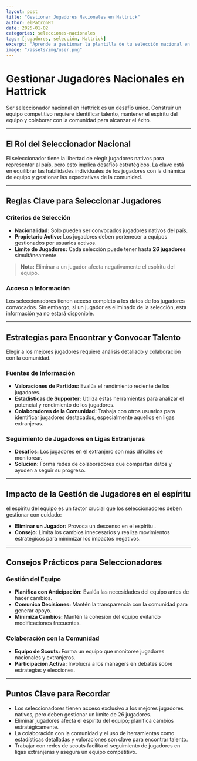 ```yaml
---
layout: post
title: "Gestionar Jugadores Nacionales en Hattrick"
author: elPatronHT
date: 2025-01-02
categories: selecciones-nacionales
tags: [jugadores, selección, Hattrick]
excerpt: "Aprende a gestionar la plantilla de tu selección nacional en Hattrick y selecciona a los mejores talentos."
image: "/assets/img/user.png"
---
```


# Gestionar Jugadores Nacionales en Hattrick

Ser seleccionador nacional en Hattrick es un desafío único. Construir un equipo competitivo requiere identificar talento, mantener el espíritu del equipo y colaborar con la comunidad para alcanzar el éxito.

---

## El Rol del Seleccionador Nacional

El seleccionador tiene la libertad de elegir jugadores nativos para representar al país, pero esto implica desafíos estratégicos. La clave está en equilibrar las habilidades individuales de los jugadores con la dinámica de equipo y gestionar las expectativas de la comunidad.

---

## Reglas Clave para Seleccionar Jugadores

### Criterios de Selección

- **Nacionalidad:** Solo pueden ser convocados jugadores nativos del país.
- **Propietario Activo:** Los jugadores deben pertenecer a equipos gestionados por usuarios activos.
- **Límite de Jugadores:** Cada selección puede tener hasta **26 jugadores** simultáneamente.

> **Nota:** Eliminar a un jugador afecta negativamente el espíritu del equipo.

### Acceso a Información

Los seleccionadores tienen acceso completo a los datos de los jugadores convocados. Sin embargo, si un jugador es eliminado de la selección, esta información ya no estará disponible.

---

## Estrategias para Encontrar y Convocar Talento

Elegir a los mejores jugadores requiere análisis detallado y colaboración con la comunidad.

### Fuentes de Información

- **Valoraciones de Partidos:** Evalúa el rendimiento reciente de los jugadores.
- **Estadísticas de Supporter:** Utiliza estas herramientas para analizar el potencial y rendimiento de los jugadores.
- **Colaboradores de la Comunidad:** Trabaja con otros usuarios para identificar jugadores destacados, especialmente aquellos en ligas extranjeras.

### Seguimiento de Jugadores en Ligas Extranjeras

- **Desafíos:** Los jugadores en el extranjero son más difíciles de monitorear.
- **Solución:** Forma redes de colaboradores que compartan datos y ayuden a seguir su progreso.

---

## Impacto de la Gestión de Jugadores en el espíritu

el espíritu del equipo es un factor crucial que los seleccionadores deben gestionar con cuidado:

- **Eliminar un Jugador:** Provoca un descenso en el espíritu .
- **Consejo:** Limita los cambios innecesarios y realiza movimientos estratégicos para minimizar los impactos negativos.

---

## Consejos Prácticos para Seleccionadores

### Gestión del Equipo

- **Planifica con Anticipación:** Evalúa las necesidades del equipo antes de hacer cambios.
- **Comunica Decisiones:** Mantén la transparencia con la comunidad para generar apoyo.
- **Minimiza Cambios:** Mantén la cohesión del equipo evitando modificaciones frecuentes.

### Colaboración con la Comunidad

- **Equipo de Scouts:** Forma un equipo que monitoree jugadores nacionales y extranjeros.
- **Participación Activa:** Involucra a los mánagers en debates sobre estrategias y elecciones.

---

## Puntos Clave para Recordar

- Los seleccionadores tienen acceso exclusivo a los mejores jugadores nativos, pero deben gestionar un límite de 26 jugadores.
- Eliminar jugadores afecta el espíritu del equipo; planifica cambios estratégicamente.
- La colaboración con la comunidad y el uso de herramientas como estadísticas detalladas y valoraciones son clave para encontrar talento.
- Trabajar con redes de scouts facilita el seguimiento de jugadores en ligas extranjeras y asegura un equipo competitivo.
